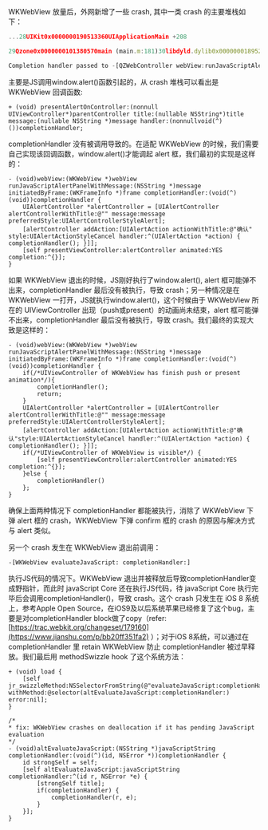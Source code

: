 WKWebView 放量后，外网新增了一些 crash, 其中一类 crash 的主要堆栈如下：

```js
...28UIKit0x0000000190513360UIApplicationMain +208

29Qzone0x0000000101380570main (main.m:181)30libdyld.dylib0x00000001895205b8_dyld_process_info_notify_release +36

Completion handler passed to -[QZWebController webView:runJavaScriptAlertPanelWithMessage:initiatedByFrame:completionHandler:] was not called
```

主要是JS调用window.alert()函数引起的，从 crash 堆栈可以看出是 WKWebView 回调函数:

```objc
+ (void) presentAlertOnController:(nonnull UIViewController*)parentController title:(nullable NSString*)title message:(nullable NSString *)message handler:(nonnullvoid(^)())completionHandler;
```

completionHandler 没有被调用导致的。在适配 WKWebView 的时候，我们需要自己实现该回调函数，window.alert()才能调起 alert 框，我们最初的实现是这样的：

```objc
- (void)webView:(WKWebView *)webView runJavaScriptAlertPanelWithMessage:(NSString *)message initiatedByFrame:(WKFrameInfo *)frame completionHandler:(void(^)(void))completionHandler {    
	UIAlertController *alertController = [UIAlertController alertControllerWithTitle:@"" message:message  preferredStyle:UIAlertControllerStyleAlert];     
	[alertController addAction:[UIAlertAction actionWithTitle:@"确认" style:UIAlertActionStyleCancel handler:^(UIAlertAction *action) { completionHandler(); }]];     
	[self presentViewController:alertController animated:YES completion:^{}]; 
}
```

如果 WKWebView 退出的时候，JS刚好执行了window.alert(), alert 框可能弹不出来，completionHandler 最后没有被执行，导致 crash；另一种情况是在 WKWebView 一打开，JS就执行window.alert()，这个时候由于 WKWebView 所在的 UIViewController 出现（push或present）的动画尚未结束，alert 框可能弹不出来，completionHandler 最后没有被执行，导致 crash。我们最终的实现大致是这样的：

```objc
- (void)webView:(WKWebView *)webView runJavaScriptAlertPanelWithMessage:(NSString *)message initiatedByFrame:(WKFrameInfo *)frame completionHandler:(void(^)(void))completionHandler {
	if(/*UIViewController of WKWebView has finish push or present animation*/){         
		completionHandler();
		return;     
	}     
	UIAlertController *alertController = [UIAlertController alertControllerWithTitle:@"" message:message preferredStyle:UIAlertControllerStyleAlert];     
	[alertController addAction:[UIAlertAction actionWithTitle:@"确认"style:UIAlertActionStyleCancel handler:^(UIAlertAction *action) { completionHandler(); }]];
	if(/*UIViewController of WKWebView is visible*/) {
		[self presentViewController:alertController animated:YES completion:^{}];
	}else {
		completionHandler()
	}; 
}
```

确保上面两种情况下 completionHandler 都能被执行，消除了 WKWebView 下弹 alert 框的 crash，WKWebView 下弹 confirm 框的 crash 的原因与解决方式与 alert 类似。

另一个 crash 发生在 WKWebView 退出前调用：

```objc
-[WKWebView evaluateJavaScript: completionHandler:]
```

执行JS代码的情况下。WKWebView 退出并被释放后导致completionHandler变成野指针，而此时 javaScript Core 还在执行JS代码，待 javaScript Core 执行完毕后会调用completionHandler()，导致 crash。这个 crash 只发生在 iOS 8 系统上，参考Apple Open Source，在iOS9及以后系统苹果已经修复了这个bug，主要是对completionHandler block做了copy（refer:[https://trac.webkit.org/changeset/179160](https://www.jianshu.com/p/bb20ff351fa2) ）；对于iOS 8系统，可以通过在 completionHandler 里 retain WKWebView 防止 completionHandler 被过早释放。我们最后用 methodSwizzle hook 了这个系统方法：

```objc
+ (void) load {      
	[self jr_swizzleMethod:NSSelectorFromString(@"evaluateJavaScript:completionHandler:") withMethod:@selector(altEvaluateJavaScript:completionHandler:) error:nil]; 
}

/*
* fix: WKWebView crashes on deallocation if it has pending JavaScript evaluation
*/
- (void)altEvaluateJavaScript:(NSString *)javaScriptString completionHandler:(void(^)(id, NSError *))completionHandler {     
	id strongSelf = self;     
	[self altEvaluateJavaScript:javaScriptString completionHandler:^(id r, NSError *e) {         
		[strongSelf title];
		if(completionHandler) {             
			completionHandler(r, e);         
		}     
	}]; 
}
```